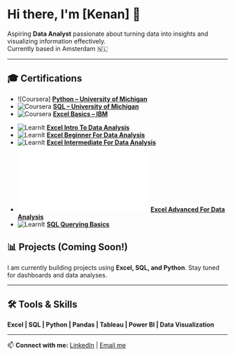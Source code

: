 # Hi there, I'm [Kenan] 👋

Aspiring **Data Analyst** passionate about turning data into insights and visualizing information effectively.  
Currently based in Amsterdam 🇳🇱  

---
## 🎓 Certifications

<!-- Coursera / IBM sertifikaları -->
- ![Coursera] [**Python – University of Michigan**](certificates/pythonmichiganuniversty.png)
- ![Coursera](https://img.shields.io/badge/Coursera-Completed-brightgreen) [**SQL – University of Michigan**](certificates/sqlmichiganuniversty.png)
- ![Coursera](https://img.shields.io/badge/Coursera-Completed-brightgreen) [**Excel Basics – IBM**](certificates/excelbasicsibm.jpeg)

<!-- LearnIt sertifikaları -->
- ![LearnIt](https://img.shields.io/badge/LearnIt-Certificate-blue) [**Excel Intro To Data Analysis**](certificates/excelintro.png)
- ![LearnIt](https://img.shields.io/badge/LearnIt-Certificate-blue) [**Excel Beginner For Data Analysis**](certificates/excelbeginner.png)
- ![LearnIt](https://img.shields.io/badge/LearnIt-Certificate-blue) [**Excel Intermediate For Data Analysis**](certificates/excelintermediate.png)
- ![LearnIt](exceladvanced.pdf) [**Excel Advanced For Data Analysis**](certificates/exceladvanced.png)
- ![LearnIt](https://img.shields.io/badge/LearnIt-Certificate-blue) [**SQL Querying Basics**](certificates/sqlquerybasics.png)

## 📊 Projects (Coming Soon!)
I am currently building projects using **Excel, SQL, and Python**. Stay tuned for dashboards and data analyses.  

---

## 🛠️ Tools & Skills
**Excel | SQL | Python | Pandas | Tableau | Power BI | Data Visualization**

---

📫 **Connect with me:** [LinkedIn](https://www.linkedin.com/in/kenan-tufan-k-263000308/) | [Email me](kenantkurt@gmail.com)
